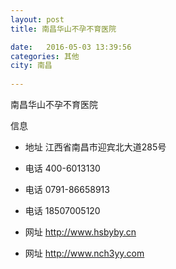 ```yaml
--- 
layout: post 
title: 南昌华山不孕不育医院

date:   2016-05-03 13:39:56 
categories: 其他  
city: 南昌
  
--- 
```

   
南昌华山不孕不育医院

信息
 - 地址 江西省南昌市迎宾北大道285号

 - 电话 400-6013130

 - 电话 0791-86658913

 - 电话 18507005120

 - 网址 http://www.hsbyby.cn

 - 网址 http://www.nch3yy.com


